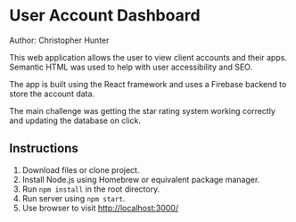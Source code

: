 # User Account Dashboard

Author: Christopher Hunter

This web application allows the user to view client accounts and their apps. Semantic HTML was used to help with user accessibility and SEO.

The app is built using the React framework and uses a Firebase backend to store the account data.

The main challenge was getting the star rating system working correctly and updating the database on click.

## Instructions

1. Download files or clone project.
2. Install Node.js using Homebrew or equivalent package manager.
3. Run `npm install` in the root directory.
4. Run server using `npm start`.
5. Use browser to visit [http://localhost:3000/](http://localhost:3000/) 